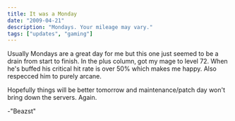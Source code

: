 ```yaml
---
title: It was a Monday
date: "2009-04-21"
description: "Mondays. Your mileage may vary."
tags: ["updates", "gaming"]
---
```


Usually Mondays are a great day for me but this one just seemed to be a drain from start to finish. In the plus column‚ got my mage to level 72. When he's buffed his critical hit rate is over 50% which makes me happy. Also respecced him to purely arcane.  

Hopefully things will be better tomorrow and maintenance/patch day won't bring down the servers. Again.

-"Beazst"
